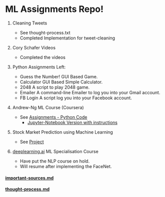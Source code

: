 # ML Assignments Repo!

1. Cleaning Tweets
   * See thought-process.txt
   * Completed Implementation for tweet-cleaning

2. Cory Schafer Videos
   * Completed the videos

3. Python Assignments Left:
   * Guess the Number! GUI Based Game.
   * Calculator GUI Based Simple Calculator.
   * 2048 A script to play 2048 game.
   * Emailer A command-line Emailer to log you into your Gmail account.
   * FB Login A script log you into your Facebook account.

4. Andrew-Ng ML Course (Coursera)
   * See [Assignments - Python Code](https://github.com/siddhantkhandelwal/ML_SIG/tree/master/andrew-ng-assignments)
     * [Jupyter-Notebook Version with instructions](https://github.com/siddhantkhandelwal/ml-coursera-python-assignments)

5. Stock Market Prediction using Machine Learning
   * See [Project](https://github.com/siddhantkhandelwal/Stock-Market-Prediction-Using-ML)

6. [deeplearning.ai](https://www.deeplearning.ai/) ML Specialisation Course
   * Have put the NLP course on hold.
   * Will resume after implementing the FaceNet.

#### [important-sources.md](https://github.com/siddhantkhandelwal/ML_SIG/blob/master/important-sources.md)
#### [thought-process.md](https://github.com/siddhantkhandelwal/ML_SIG/blob/master/thought-process.md)
